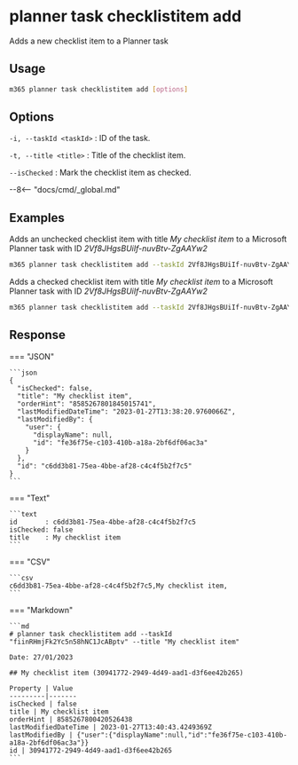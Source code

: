 # planner task checklistitem add

Adds a new checklist item to a Planner task

## Usage

```sh
m365 planner task checklistitem add [options]
```

## Options

`-i, --taskId <taskId>`
: ID of the task.

`-t, --title <title>`
: Title of the checklist item.

`--isChecked`
: Mark the checklist item as checked.

--8<-- "docs/cmd/_global.md"

## Examples

Adds an unchecked checklist item with title _My checklist item_ to a Microsoft Planner task with ID _2Vf8JHgsBUiIf-nuvBtv-ZgAAYw2_

```sh
m365 planner task checklistitem add --taskId 2Vf8JHgsBUiIf-nuvBtv-ZgAAYw2 --title "My checklist item"
```

Adds a checked checklist item with title _My checklist item_ to a Microsoft Planner task with ID _2Vf8JHgsBUiIf-nuvBtv-ZgAAYw2_

```sh
m365 planner task checklistitem add --taskId 2Vf8JHgsBUiIf-nuvBtv-ZgAAYw2 --title "My checklist item" --isChecked
```

## Response

=== "JSON"

    ```json
    {
      "isChecked": false,
      "title": "My checklist item",
      "orderHint": "8585267801845015741",
      "lastModifiedDateTime": "2023-01-27T13:38:20.9760066Z",
      "lastModifiedBy": {
        "user": {
          "displayName": null,
          "id": "fe36f75e-c103-410b-a18a-2bf6df06ac3a"
        }
      },
      "id": "c6dd3b81-75ea-4bbe-af28-c4c4f5b2f7c5"
    }
    ```

=== "Text"

    ```text
    id       : c6dd3b81-75ea-4bbe-af28-c4c4f5b2f7c5
    isChecked: false
    title    : My checklist item
    ```

=== "CSV"

    ```csv
    c6dd3b81-75ea-4bbe-af28-c4c4f5b2f7c5,My checklist item,
    ```

=== "Markdown"

    ```md
    # planner task checklistitem add --taskId "fiinRHmjFk2Yc5n58hNC1JcABptv" --title "My checklist item"

    Date: 27/01/2023

    ## My checklist item (30941772-2949-4d49-aad1-d3f6ee42b265)

    Property | Value
    ---------|-------
    isChecked | false
    title | My checklist item
    orderHint | 8585267800420526438
    lastModifiedDateTime | 2023-01-27T13:40:43.4249369Z
    lastModifiedBy | {"user":{"displayName":null,"id":"fe36f75e-c103-410b-a18a-2bf6df06ac3a"}}
    id | 30941772-2949-4d49-aad1-d3f6ee42b265
    ```

